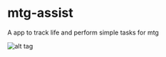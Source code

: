 # mtg-assist
A app to track life and perform simple tasks for mtg

![alt tag](https://raw.githubusercontent.com/open-vanilla/mtg-assist/master/mtg-assist/mtglifecounter.gif)
